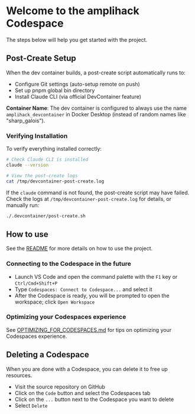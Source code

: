 # Welcome to the amplihack Codespace

The steps below will help you get started with the project.

## Post-Create Setup

When the dev container builds, a post-create script automatically runs to:

- Configure Git settings (auto-setup remote on push)
- Set up pnpm global bin directory
- Install Claude CLI (via official DevContainer feature)

**Container Name**: The dev container is configured to always use the name `amplihack_devcontainer` in Docker Desktop (instead of random names like "sharp_galois").

### Verifying Installation

To verify everything installed correctly:

```bash
# Check Claude CLI is installed
claude --version

# View the post-create logs
cat /tmp/devcontainer-post-create.log
```

If the `claude` command is not found, the post-create script may have failed. Check the logs at `/tmp/devcontainer-post-create.log` for details, or manually run:

```bash
./.devcontainer/post-create.sh
```

## How to use

See the [README](../README.md) for more details on how to use the project.

### Connecting to the Codespace in the future

- Launch VS Code and open the command palette with the `F1` key or `Ctrl/Cmd+Shift+P`
- Type `Codespaces: Connect to Codespace...` and select it
- After the Codespace is ready, you will be prompted to open the workspace; click `Open Workspace`

### Optimizing your Codespaces experience

See [OPTIMIZING_FOR_CODESPACES.md](./OPTIMIZING_FOR_CODESPACES.md) for tips on optimizing your Codespaces experience.

## Deleting a Codespace

When you are done with a Codespace, you can delete it to free up resources.

- Visit the source repository on GitHub
- Click on the `Code` button and select the Codespaces tab
- Click on the `...` button next to the Codespace you want to delete
- Select `Delete`
